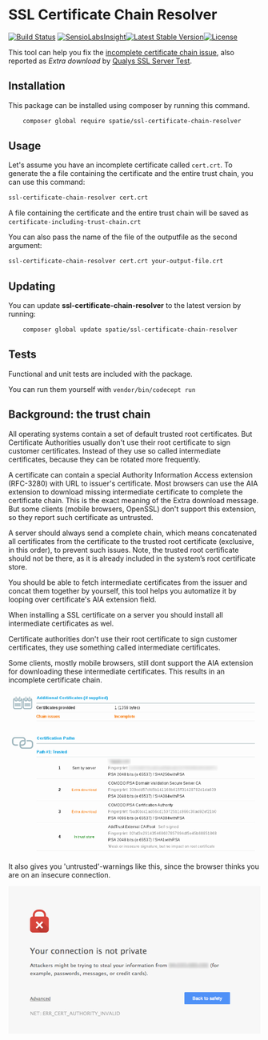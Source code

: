 # SSL Certificate Chain Resolver
[![Build Status](https://travis-ci.org/freekmurze/ssl-certificate-chain-resolver.svg?branch=master)](https://travis-ci.org/freekmurze/ssl-certificate-chain-resolver)
[![SensioLabsInsight](https://insight.sensiolabs.com/projects/2912a3ab-51a8-4e07-9bad-fd94a833f989/mini.png)](https://insight.sensiolabs.com/projects/2912a3ab-51a8-4e07-9bad-fd94a833f989)[![Latest Stable Version](https://poser.pugx.org/spatie/ssl-certificate-chain-resolver/version.png)](https://packagist.org/packages/spatie/ssl-certificate-chain-resolver)[![License](https://poser.pugx.org/spatie/ssl-certificate-chain-resolver/license.png)](https://packagist.org/packages/spatie/ssl-certificate-chain-resolver)

This tool can help you fix the [incomplete certificate chain issue](#background-the-trust-chain), also reported as *Extra download* by [Qualys SSL Server Test](https://www.ssllabs.com/ssltest/).

## Installation

This package can be installed using composer by running this command.

```bash
    composer global require spatie/ssl-certificate-chain-resolver
```

## Usage

Let's assume you have an incomplete certificate  called ```cert.crt```. To generate the a file containing the certificate and the entire trust chain, you can use this command:

```bash
ssl-certificate-chain-resolver cert.crt
```

A file containing the certificate and the entire trust chain will be saved as ```certificate-including-trust-chain.crt```

You can also pass the name of the file of the outputfile as the second argument:
```bash
ssl-certificate-chain-resolver cert.crt your-output-file.crt
```

## Updating

You can update <b>ssl-certificate-chain-resolver</b> to the latest version by running:

```bash
    composer global update spatie/ssl-certificate-chain-resolver
```

## Tests

Functional and unit tests are included with the package.

You can run them yourself with ```vendor/bin/codecept run```

## Background: the trust chain

All operating systems contain a set of default trusted root certificates. But Certificate Authorities usually don't use their root certificate to sign customer certificates. Instead of they use so called intermediate certificates, because they can be rotated more frequently.

A certificate can contain a special Authority Information Access extension (RFC-3280) with URL to issuer's certificate. Most browsers can use the AIA extension to download missing intermediate certificate to complete the certificate chain. This is the exact meaning of the Extra download message. But some clients (mobile browsers, OpenSSL) don't support this extension, so they report such certificate as untrusted.

A server should always send a complete chain, which means concatenated all certificates from the certificate to the trusted root certificate (exclusive, in this order), to prevent such issues. Note, the trusted root certificate should not be there, as it is already included in the system’s root certificate store.

You should be able to fetch intermediate certificates from the issuer and concat them together by yourself, this tool helps you automatize it by looping over certificate's AIA extension field.

When installing a SSL certificate on a server you should install all intermediate certificates as wel.

Certificate authorities don't use their root certificate to sign customer certificates, they use something called intermediate certificates.

Some clients, mostly mobile browsers, still dont support the AIA extension for downloading these intermediate certificates.
This results in an incomplete certificate chain.

![Incomplete Chain](images/incomplete-chain.png)

It also gives you 'untrusted'-warnings like this, since the browser thinks you are on an insecure connection.

![Untrusted Warning](images/untrusted.png)


